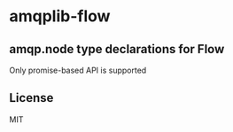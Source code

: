 # amqplib-flow
## amqp.node type declarations for Flow

Only promise-based API is supported

## License

MIT
